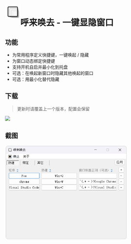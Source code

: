 <img align="left" width="50" height="50" src="misc/icon_480.png">

# 呼来唤去 - 一键显隐窗口

## 功能

- 为常用程序定义快捷键，一键唤起 / 隐藏
- 为窗口动态绑定快捷键
- 支持开机自启并最小化到托盘
- 可选：在唤起新窗口时隐藏其他唤起的窗口
- 可选：用最小化替代隐藏

## 下载

> 更新时请覆盖上一个版本，配置会保留

[![](https://img.shields.io/badge/download-latest-orange.svg)](https://github.com/john-walks-slow/window-summoner/releases/latest)


## 截图
<img align="left" width="400" src="misc/screenshot3.png">